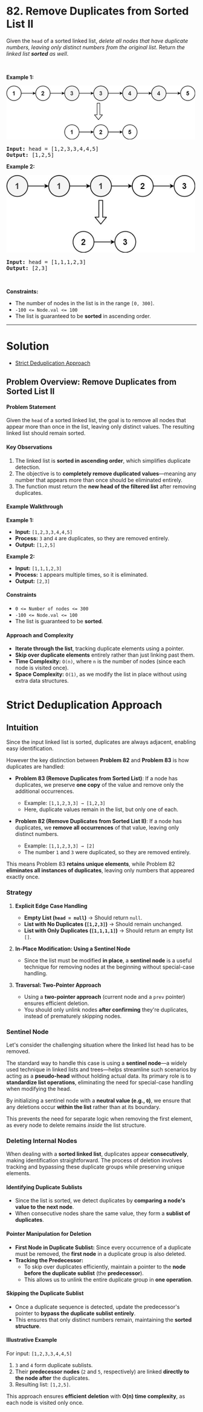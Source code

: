 # 82. Remove Duplicates from Sorted List II

<p>Given the <code>head</code> of a sorted linked list, <em>delete all nodes that have duplicate numbers, leaving only distinct numbers from the original list</em>. Return <em>the linked list <strong>sorted</strong> as well</em>.</p>

<p>&nbsp;</p>
<p><strong class="example">Example 1:</strong></p>
<img alt="" style="width: 500px; height: 142px;" src="img/82-1.jpg">
<pre><strong>Input:</strong> head = [1,2,3,3,4,4,5]
<strong>Output:</strong> [1,2,5]
</pre>

<p><strong class="example">Example 2:</strong></p>
<img alt="" style="width: 500px; height: 205px;" src="img/82-2.jpg">
<pre><strong>Input:</strong> head = [1,1,1,2,3]
<strong>Output:</strong> [2,3]
</pre>

<p>&nbsp;</p>
<p><strong>Constraints:</strong></p>

<ul>
	<li>The number of nodes in the list is in the range <code>[0, 300]</code>.</li>
	<li><code>-100 &lt;= Node.val &lt;= 100</code></li>
	<li>The list is guaranteed to be <strong>sorted</strong> in ascending order.</li>
</ul>

---

# Solution

- [Strict Deduplication Approach](#strict-deduplication-approach)

## **Problem Overview: Remove Duplicates from Sorted List II**

#### **Problem Statement**
Given the `head` of a sorted linked list, the goal is to remove all nodes that appear more than once in the list, leaving only distinct values. The resulting linked list should remain sorted.

#### **Key Observations**
1. The linked list is **sorted in ascending order**, which simplifies duplicate detection.
2. The objective is to **completely remove duplicated values**—meaning any number that appears more than once should be eliminated entirely.
3. The function must return the **new head of the filtered list** after removing duplicates.

#### **Example Walkthrough**
**Example 1:**
- **Input:** `[1,2,3,3,4,4,5]`
- **Process:** `3` and `4` are duplicates, so they are removed entirely.
- **Output:** `[1,2,5]`

**Example 2:**
- **Input:** `[1,1,1,2,3]`
- **Process:** `1` appears multiple times, so it is eliminated.
- **Output:** `[2,3]`

#### **Constraints**
- `0 <= Number of nodes <= 300`
- `-100 <= Node.val <= 100`
- The list is guaranteed to be **sorted**.

#### **Approach and Complexity**
- **Iterate through the list**, tracking duplicate elements using a pointer.
- **Skip over duplicate elements** entirely rather than just linking past them.
- **Time Complexity:** `O(n)`, where `n` is the number of nodes (since each node is visited once).
- **Space Complexity:** `O(1)`, as we modify the list in place without using extra data structures.

# Strict Deduplication Approach

## **Intuition**

Since the input linked list is sorted, duplicates are always adjacent, enabling easy identification.

However the key distinction between **Problem 82** and **Problem 83** is how duplicates are handled:

- **Problem 83 (Remove Duplicates from Sorted List)**: If a node has duplicates, we preserve **one copy** of the value and remove only the additional occurrences.
  - Example: `[1,1,2,3,3] → [1,2,3]`
  - Here, duplicate values remain in the list, but only one of each.

- **Problem 82 (Remove Duplicates from Sorted List II)**: If a node has duplicates, we **remove all occurrences** of that value, leaving only distinct numbers.
  - Example: `[1,1,2,3,3] → [2]`
  - The number `1` and `3` were duplicated, so they are removed entirely.

This means Problem 83 **retains unique elements**, while Problem 82 **eliminates all instances of duplicates**, leaving only numbers that appeared exactly once.

### **Strategy**

1. **Explicit Edge Case Handling**  
   - **Empty List (`head = null`)** -> Should return `null`.
   - **List with No Duplicates (`[1,2,3]`)** -> Should remain unchanged.
   - **List with Only Duplicates (`[1,1,1,1]`)** -> Should return an empty list `[]`.

2. **In-Place Modification: Using a Sentinel Node**
   - Since the list must be modified **in place**, a **sentinel node** is a useful technique for removing nodes at the beginning without special-case handling.

3. **Traversal: Two-Pointer Approach**  
   - Using a **two-pointer approach** (current node and a `prev` pointer) ensures efficient deletion.  
   - You should only unlink nodes **after confirming** they're duplicates, instead of prematurely skipping nodes.

### **Sentinel Node**

Let's consider the challenging situation where the linked list head has to be removed.

The standard way to handle this case is using a **sentinel node**—a widely used technique in linked lists and trees—helps streamline such scenarios by acting as a **pseudo-head** without holding actual data. Its primary role is to **standardize list operations**, eliminating the need for special-case handling when modifying the head.

By initializing a sentinel node with a **neutral value (e.g., `0`)**, we ensure that any deletions occur **within the list** rather than at its boundary. 

This prevents the need for separate logic when removing the first element, as every node to delete remains *inside* the list structure.

### **Deleting Internal Nodes**

When dealing with a **sorted linked list**, duplicates appear **consecutively**, making identification straightforward. The process of deletion involves tracking and bypassing these duplicate groups while preserving unique elements.

#### **Identifying Duplicate Sublists**
- Since the list is sorted, we detect duplicates by **comparing a node's value to the next node**.
- When consecutive nodes share the same value, they form a **sublist of duplicates**.

#### **Pointer Manipulation for Deletion**
- **First Node in Duplicate Sublist:** Since every occurrence of a duplicate must be removed, the **first node** in a duplicate group is also deleted.
- **Tracking the Predecessor:**  
  - To skip over duplicates efficiently, maintain a pointer to the **node before the duplicate sublist** (the **predecessor**).
  - This allows us to unlink the entire duplicate group in **one operation**.

#### **Skipping the Duplicate Sublist**
- Once a duplicate sequence is detected, update the predecessor's pointer to **bypass the duplicate sublist entirely**.
- This ensures that only distinct numbers remain, maintaining the **sorted structure**.

#### **Illustrative Example**
For input: `[1,2,3,3,4,4,5]`
1. `3` and `4` form duplicate sublists.
2. Their **predecessor nodes** (`2` and `5`, respectively) are linked **directly to the node after** the duplicates.
3. Resulting list: `[1,2,5]`.

This approach ensures **efficient deletion** with **O(n) time complexity**, as each node is visited only once.